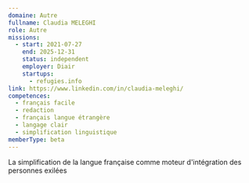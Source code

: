 ```yaml
---
domaine: Autre
fullname: Claudia MELEGHI
role: Autre
missions:
  - start: 2021-07-27
    end: 2025-12-31
    status: independent
    employer: Diair
    startups:
      - refugies.info
link: https://www.linkedin.com/in/claudia-meleghi/
competences:
  - français facile
  - redaction
  - français langue étrangère
  - langage clair
  - simplification linguistique
memberType: beta
---
```

La simplification de la langue française comme moteur d'intégration des personnes exilées
